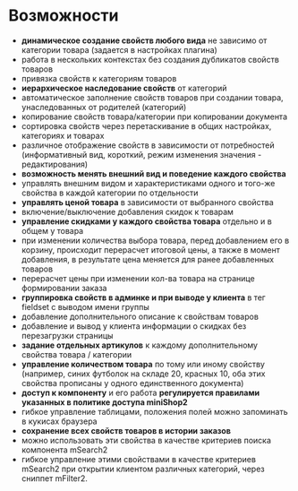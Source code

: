 # Возможности

- **динамическое создание свойств любого вида** не зависимо от категории товара (задается в настройках плагина)
- работа в нескольких контекстах без создания дубликатов свойств товаров
- привязка свойств к категориям товаров
- **иерархическое наследование свойств** от категорий
- автоматическое заполнение свойств товаров при создании товара, унаследованных от родителей (категорий)
- копирование свойств товара/категории при копировании документа
- сортировка свойств через перетаскивание в общих настройках, категориях и товарах
- различное отображение свойств в зависимости от потребностей (информативный вид, короткий, режим изменения значения - редактирования)
- **возможность менять внешний вид и поведение каждого свойства**
- управлять внешним видом и характеристиками одного и того-же свойства в каждой категории по отдельности
- **управлять ценой товара** в зависимости от выбранного свойства
- включение/выключение добавления скидок к товарам
- **управление скидками у каждого свойства товара** отдельно и в общем у товара
- при изменении количества выбора товара, перед добавлением его в корзину, происходит перерасчет итоговой цены, а также в момент добавления, в результате цена меняется для ранее добавленных товаров
- перерасчет цены при изменении кол-ва товара на странице формировании заказа
- **группировка свойств в админке и при выводе у клиента** в тег fieldset с выводом имени группы
- добавление дополнительного описание к свойствам товаров
- добавление и вывод у клиента информации о скидках без перезагрузки страницы
- **задание отдельных артикулов** к каждому дополнительному свойства товара / категории
- **управление количеством товара** по тому или иному свойству (например, синих футболок на складе 20, красных 10, оба этих свойства прописаны у одного единственного документа)
- **доступ к компоненту** и его работа **регулируется правилами указанных в политике доступа miniShop2**
- гибкое управление таблицами, положения полей можно запоминать в кукисах браузера
- **сохранение всех свойств товаров в истории заказов**
- можно использовать эти свойства в качестве критериев поиска компонента mSearch2
- гибкое управление этими свойствами в качестве критериев mSearch2 при открытии клиентом различных категорий, через сниппет mFilter2.
